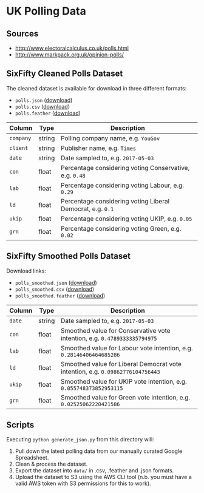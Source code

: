 # UK Polling Data

## Sources
- http://www.electoralcalculus.co.uk/polls.html
- http://www.markpack.org.uk/opinion-polls/

## SixFifty Cleaned Polls Dataset
The cleaned dataset is available for download in three different formats:
- `polls.json` ([download](https://s3-eu-west-1.amazonaws.com/sixfifty/polls.json))
- `polls.csv` ([download](https://s3-eu-west-1.amazonaws.com/sixfifty/polls.csv))
- `polls.feather` ([download](https://s3-eu-west-1.amazonaws.com/sixfifty/polls.feather))

| Column | Type | Description |
| -- | -- | -- |
| `company` | string | Polling company name, e.g. `YouGov` |
| `client` | string | Publisher name, e.g. `Times` |
| `date` | string | Date sampled to, e.g. `2017-05-03` |
| `con` | float | Percentage considering voting Conservative, e.g. `0.48` |
| `lab` | float | Percentage considering voting Labour, e.g. `0.29` |
| `ld` | float | Percentage considering voting Liberal Democrat, e.g. `0.1` |
| `ukip` | float | Percentage considering voting UKIP, e.g. `0.05` |
| `grn` | float | Percentage considering voting Green, e.g. `0.02` |

## SixFifty Smoothed Polls Dataset
Download links:
- `polls_smoothed.json` ([download](https://s3-eu-west-1.amazonaws.com/sixfifty/polls_smoothed.json))
- `polls_smoothed.csv` ([download](https://s3-eu-west-1.amazonaws.com/sixfifty/polls_smoothed.csv))
- `polls_smoothed.feather` ([download](https://s3-eu-west-1.amazonaws.com/sixfifty/polls_smoothed.feather))

| Column | Type | Description |
| -- | -- | -- |
| `date` | string | Date sampled to, e.g. `2017-05-03` |
| `con` | float | Smoothed value for Conservative vote intention, e.g. `0.4789333335794975` |
| `lab` | float | Smoothed value for Labour vote intention, e.g. `0.28146406464685286` |
| `ld` | float | Smoothed value for Liberal Democrat vote intention, e.g. `0.09862776104756443` |
| `ukip` | float | Smoothed value for UKIP vote intention, e.g. `0.055748373852953115` |
| `grn` | float | Smoothed value for Green vote intention, e.g. `0.02525062220421586` |

## Scripts
Executing `python generate_json.py` from this directory will:
1. Pull down the latest polling data from our manually curated Google Spreadsheet.
2. Clean & process the dataset.
3. Export the dataset into `data/` in .csv, .feather and .json formats.
4. Upload the dataset to S3 using the AWS CLI tool (n.b. you must have a valid AWS token with S3 permissions for this to work).
